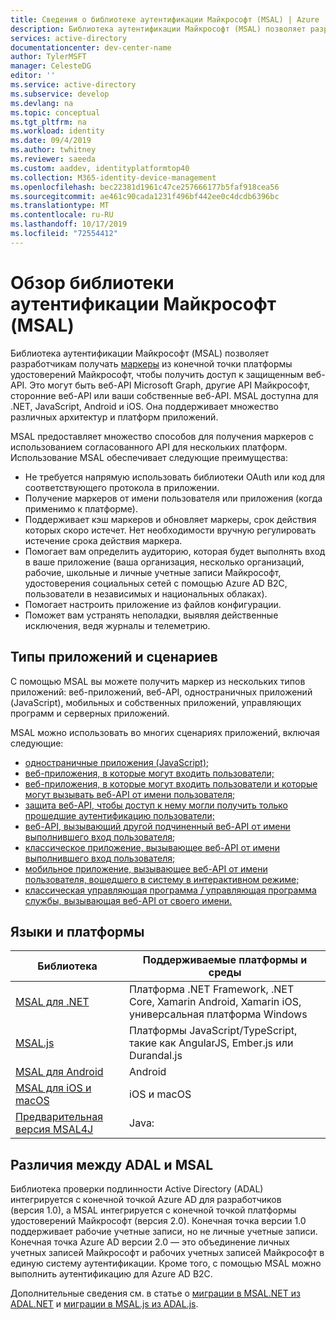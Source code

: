 ```yaml
---
title: Сведения о библиотеке аутентификации Майкрософт (MSAL) | Azure
description: Библиотека аутентификации Майкрософт (MSAL) позволяет разработчикам приложений получать токены для вызова защищенных веб-API. Это могут быть веб-API Microsoft Graph, другие API Майкрософт, сторонние веб-API или ваши собственные веб-API. MSAL поддерживает несколько архитектур и платформ приложений.
services: active-directory
documentationcenter: dev-center-name
author: TylerMSFT
manager: CelesteDG
editor: ''
ms.service: active-directory
ms.subservice: develop
ms.devlang: na
ms.topic: conceptual
ms.tgt_pltfrm: na
ms.workload: identity
ms.date: 09/4/2019
ms.author: twhitney
ms.reviewer: saeeda
ms.custom: aaddev, identityplatformtop40
ms.collection: M365-identity-device-management
ms.openlocfilehash: bec22381d1961c47ce257666177b5faf918cea56
ms.sourcegitcommit: ae461c90cada1231f496bf442ee0c4dcdb6396bc
ms.translationtype: MT
ms.contentlocale: ru-RU
ms.lasthandoff: 10/17/2019
ms.locfileid: "72554412"
---
```

# <a name="overview-of-microsoft-authentication-library-msal"></a>Обзор библиотеки аутентификации Майкрософт (MSAL)
Библиотека аутентификации Майкрософт (MSAL) позволяет разработчикам получать [маркеры](developer-glossary.md#security-token) из конечной точки платформы удостоверений Майкрософт, чтобы получить доступ к защищенным веб-API. Это могут быть веб-API Microsoft Graph, другие API Майкрософт, сторонние веб-API или ваши собственные веб-API. MSAL доступна для .NET, JavaScript, Android и iOS. Она поддерживает множество различных архитектур и платформ приложений.

MSAL предоставляет множество способов для получения маркеров с использованием согласованного API для нескольких платформ. Использование MSAL обеспечивает следующие преимущества:

* Не требуется напрямую использовать библиотеки OAuth или код для соответствующего протокола в приложении.
* Получение маркеров от имени пользователя или приложения (когда применимо к платформе).
* Поддерживает кэш маркеров и обновляет маркеры, срок действия которых скоро истечет. Нет необходимости вручную регулировать истечение срока действия маркера.
* Помогает вам определить аудиторию, которая будет выполнять вход в ваше приложение (ваша организация, несколько организаций, рабочие, школьные и личные учетные записи Майкрософт, удостоверения социальных сетей с помощью Azure AD B2C, пользователи в независимых и национальных облаках).
* Помогает настроить приложение из файлов конфигурации.
* Поможет вам устранять неполадки, выявляя действенные исключения, ведя журналы и телеметрию.

## <a name="application-types-and-scenarios"></a>Типы приложений и сценариев
С помощью MSAL вы можете получить маркер из нескольких типов приложений: веб-приложений, веб-API, одностраничных приложений (JavaScript), мобильных и собственных приложений, управляющих программ и серверных приложений. 

MSAL можно использовать во многих сценариях приложений, включая следующие:

* [одностраничные приложения (JavaScript);](scenario-spa-overview.md) 
* [веб-приложения, в которые могут входить пользователи;](scenario-web-app-sign-user-overview.md)
* [веб-приложения, в которые могут входить пользователи и которые могут вызывать веб-API от имени пользователя;](scenario-web-app-call-api-overview.md)
* [защита веб-API, чтобы доступ к нему могли получить только прошедшие аутентификацию пользователи;](scenario-protected-web-api-overview.md)
* [веб-API, вызывающий другой подчиненный веб-API от имени выполнившего вход пользователя;](scenario-web-api-call-api-overview.md)
* [классическое приложение, вызывающее веб-API от имени выполнившего вход пользователя;](scenario-desktop-overview.md)
* [мобильное приложение, вызывающее веб-API от имени пользователя, вошедшего в систему в интерактивном режиме;](scenario-mobile-overview.md)
* [классическая управляющая программа / управляющая программа службы, вызывающая веб-API от своего имени.](scenario-daemon-overview.md)

## <a name="languages-and-frameworks"></a>Языки и платформы

| Библиотека | Поддерживаемые платформы и среды|
| --- | --- | 
| [MSAL для .NET](https://github.com/AzureAD/microsoft-authentication-library-for-dotnet)| Платформа .NET Framework, .NET Core, Xamarin Android, Xamarin iOS, универсальная платформа Windows|
| [MSAL.js](https://github.com/AzureAD/microsoft-authentication-library-for-js)| Платформы JavaScript/TypeScript, такие как AngularJS, Ember.js или Durandal.js|
| [MSAL для Android](https://github.com/AzureAD/microsoft-authentication-library-for-android)|Android|
| [MSAL для iOS и macOS](https://github.com/AzureAD/microsoft-authentication-library-for-objc)|iOS и macOS|
| [Предварительная версия MSAL4J](https://github.com/AzureAD/microsoft-authentication-library-for-java)|Java:|

## <a name="differences-between-adal-and-msal"></a>Различия между ADAL и MSAL

Библиотека проверки подлинности Active Directory (ADAL) интегрируется с конечной точкой Azure AD для разработчиков (версия 1.0), а MSAL интегрируется с конечной точкой платформы удостоверений Майкрософт (версия 2.0). Конечная точка версии 1.0 поддерживает рабочие учетные записи, но не личные учетные записи. Конечная точка Azure AD версии 2.0 — это объединение личных учетных записей Майкрософт и рабочих учетных записей Майкрософт в единую систему аутентификации. Кроме того, с помощью MSAL можно выполнить аутентификацию для Azure AD B2C.

Дополнительные сведения см. в статье о [миграции в MSAL.NET из ADAL.NET](msal-net-migration.md) и [миграции в MSAL.js из ADAL.js](msal-compare-msal-js-and-adal-js.md).

